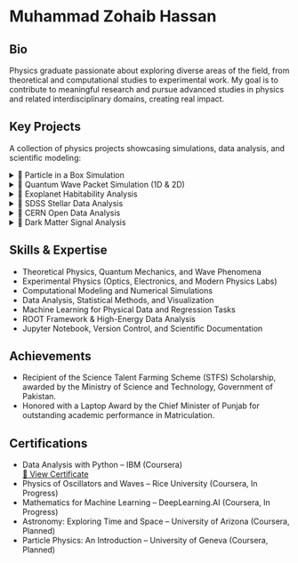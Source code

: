# Muhammad Zohaib Hassan


## Bio

Physics graduate passionate about exploring diverse areas of the field, from theoretical and computational studies to experimental work. My goal is to contribute to meaningful research and pursue advanced studies in physics and related interdisciplinary domains, creating real impact.


## Key Projects

A collection of physics projects showcasing simulations, data analysis, and scientific modeling:

<details>
<summary>🔹 Particle in a Box Simulation</summary>

> Developed a Python simulation of a quantum particle in a 1D infinite potential well.  
> Computed energy levels, wavefunctions, and probability densities, visualizing the effects of box length and particle mass.  
> For more insights, [🔗 View Project](https://github.com/mzohaibh17-pixel/Quantum-Particle-in-a-Box).

</details>

<details>
<summary>🔹 Quantum Wave Packet Simulation (1D & 2D)</summary>

> Simulated quantum wave packets in 1D and 2D potential wells.  
> Visualized wavefunctions, probability densities, and time evolution animations to study interference and confinement effects.  
> For more insights, [🔗 View Project](https://github.com/mzohaibh17-pixel/Quantum_Wave_Packets_1D_2D).

</details>

<details>
<summary>🔹 Exoplanet Habitability Analysis</summary>

> Analyzed the habitability of exoplanets (e.g., Proxima Centauri b) using real data from the NASA Exoplanet Archive.  
> Computed stellar flux, equilibrium temperature, gravity, and tidal locking; visualized habitable zones relative to Earth.  
> For more insights, [🔗 View Project](https://github.com/mzohaibh17-pixel/Exoplanet_Habitability_Analysis).

</details>

<details>
<summary>🔹 SDSS Stellar Data Analysis</summary>

> Performed exploratory analysis and regression modeling on Sloan Digital Sky Survey (SDSS) stellar data.  
> Predicted stellar redshifts using Linear, Ridge, and Polynomial Regression; visualized results using plots and correlation heatmaps.  
> For more insights, [🔗 View Project](https://github.com/mzohaibh17-pixel/SDSS_Stellar_Data_Analysis).

</details>

<details>
<summary>🔹 CERN Open Data Analysis</summary>

> Analyzed CMS LHC collision datasets using Python and the ROOT framework.  
> Performed event selection, histogramming, and invariant mass reconstruction (e.g., Z → μ⁺μ⁻) to study Standard Model processes.  
> For more insights, [🔗 View Project](https://github.com/mzohaibh17-pixel/CERN_Open_Data_Analysis).

</details>

<details>
<summary>🔹 Dark Matter Signal Analysis</summary>

> Simulated recoil energy spectra from dark matter–nucleus interactions with realistic background noise.  
> Applied a composite Gaussian + Exponential fit and generated plots, CSVs, and JSON files for reproducible runs.  
> For more insights, [🔗 View Project](https://github.com/mzohaibh17-pixel/Dark_Matter_Signal_Analysis).

</details>


## Skills & Expertise

- Theoretical Physics, Quantum Mechanics, and Wave Phenomena
- Experimental Physics (Optics, Electronics, and Modern Physics Labs) 
- Computational Modeling and Numerical Simulations  
- Data Analysis, Statistical Methods, and Visualization  
- Machine Learning for Physical Data and Regression Tasks  
- ROOT Framework & High-Energy Data Analysis  
- Jupyter Notebook, Version Control, and Scientific Documentation


## Achievements

- Recipient of the Science Talent Farming Scheme (STFS) Scholarship, awarded by the Ministry of Science and Technology, Government of Pakistan.  
- Honored with a Laptop Award by the Chief Minister of Punjab for outstanding academic performance in Matriculation.


## Certifications

- Data Analysis with Python – IBM (Coursera)  
  [🔗 View Certificate](https://coursera.org/verify/2SAYU4G1SHWW)  
- Physics of Oscillators and Waves – Rice University (Coursera, In Progress)  
- Mathematics for Machine Learning – DeepLearning.AI (Coursera, In Progress) 
- Astronomy: Exploring Time and Space – University of Arizona (Coursera, Planned) 
- Particle Physics: An Introduction – University of Geneva (Coursera, Planned)
